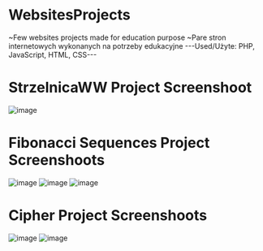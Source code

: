 # WebsitesProjects
~Few websites projects made for education purpose
~Pare stron internetowych wykonanych na potrzeby edukacyjne
---Used/Użyte: PHP, JavaScript, HTML, CSS---

# StrzelnicaWW Project Screenshoot
![image](https://github.com/user-attachments/assets/f46d865b-b856-442d-a6b3-759e527ca0af)

# Fibonacci Sequences Project Screenshoots
![image](https://github.com/user-attachments/assets/4015db5c-0fce-4c3d-a8bb-4fd6a9946b8f)
![image](https://github.com/user-attachments/assets/c8b1c87c-b127-43ed-96ec-5ea122abf85d)
![image](https://github.com/user-attachments/assets/718e621e-4738-47ee-adde-eed597f44250)

# Cipher Project Screenshoots
![image](https://github.com/user-attachments/assets/5bb64915-202b-4b35-99dd-e7c4c0b81c94)
![image](https://github.com/user-attachments/assets/7f56fb5c-438b-49e8-8b73-b958096ba800)
